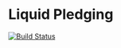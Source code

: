 # Liquid Pledging

[![Build Status](https://travis-ci.org/Giveth/liquidpledging.svg?branch=master)](https://travis-ci.org/Giveth/liquidpledging)
